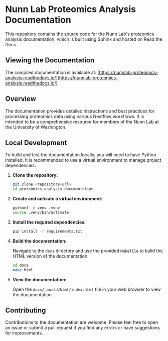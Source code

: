 # Nunn Lab Proteomics Analysis Documentation

This repository contains the source code for the Nunn Lab's proteomics analysis documentation, which is built using Sphinx and hosted on Read the Docs.

## Viewing the Documentation

The compiled documentation is available at: [https://nunnlab-proteomics-analysis.readthedocs.io/](https://nunnlab-proteomics-analysis.readthedocs.io/)

## Overview

The documentation provides detailed instructions and best practices for processing proteomics data using various Nextflow workflows. It is intended to be a comprehensive resource for members of the Nunn Lab at the University of Washington.

## Local Development

To build and test the documentation locally, you will need to have Python installed. It is recommended to use a virtual environment to manage project dependencies.

1.  **Clone the repository:**

    ```bash
    git clone <repository-url>
    cd proteomics-analysis-documentation
    ```

2.  **Create and activate a virtual environment:**

    ```bash
    python3 -m venv .venv
    source .venv/bin/activate
    ```

3.  **Install the required dependencies:**

    ```bash
    pip install -r requirements.txt
    ```

4.  **Build the documentation:**

    Navigate to the `docs` directory and use the provided `Makefile` to build the HTML version of the documentation.

    ```bash
    cd docs
    make html
    ```

5.  **View the documentation:**

    Open the `docs/_build/html/index.html` file in your web browser to view the documentation.

## Contributing

Contributions to the documentation are welcome. Please feel free to open an issue or submit a pull request if you find any errors or have suggestions for improvements.
